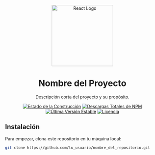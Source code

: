 <div align="center">
  <a href="https://reactjs.org" target="_blank"><img src="https://upload.wikimedia.org/wikipedia/commons/a/a7/React-icon.svg" width="200" alt="React Logo"></a>
  <h1>Nombre del Proyecto</h1>
  <p>Descripción corta del proyecto y su propósito.</p>
</div>

<p align="center">
  <a href="https://github.com/tu_usuario/nombre_del_repositorio/actions"><img src="https://github.com/tu_usuario/nombre_del_repositorio/workflows/tests/badge.svg" alt="Estado de la Construcción"></a>
  <a href="https://www.npmjs.com/package/react"><img src="https://img.shields.io/npm/dt/react" alt="Descargas Totales de NPM"></a>
  <a href="https://www.npmjs.com/package/react"><img src="https://img.shields.io/npm/v/react" alt="Última Versión Estable"></a>
  <a href="https://www.npmjs.com/package/react"><img src="https://img.shields.io/npm/l/react" alt="Licencia"></a>
</p>

## Instalación

Para empezar, clona este repositorio en tu máquina local:

```bash
git clone https://github.com/tu_usuario/nombre_del_repositorio.git
